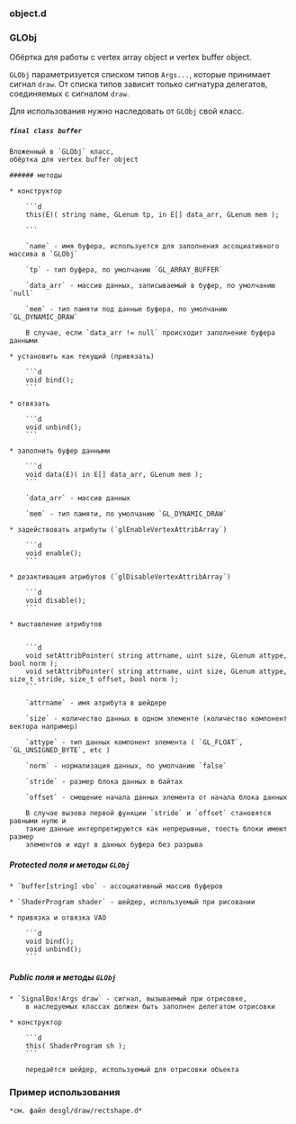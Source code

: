 ### object.d ###


### GLObj

Обёртка для работы с vertex array object и vertex buffer object.

`GLObj` параметризуется списком типов `Args...`, 
которые принимает сигнал `draw`.  От списка типов зависит 
только сигнатура делегатов, соединяемых с сигналом `draw`.

Для использования нужно наследовать от `GLObj` свой класс.

##### `final class buffer`

    Вложенный в `GLObj` класс, 
    обёртка для vertex buffer object

    ###### методы

    * конструктор 

        ```d
        this(E)( string name, GLenum tp, in E[] data_arr, GLenum mem );

        ```

        `name` - имя буфера, используется для заполнения ассоциативного массива в `GLObj`

        `tp` - тип буфера, по умолчанию `GL_ARRAY_BUFFER`

        `data_arr` - массив данных, записываемый в буфер, по умолчанию `null`

        `mem` - тип памяти под данные буфера, по умолчанию `GL_DYNAMIC_DRAW`

        В случае, если `data_arr != null` происходит заполнение буфера данными

    * установить как текущий (привязать)
        
        ```d
        void bind();
        ```

    * отвязать

        ```d
        void unbind();
        ```

    * заполнить буфер данными

        ```d
        void data(E)( in E[] data_arr, GLenum mem );
        ```

        `data_arr` - массив данных

        `mem` - тип памяти, по умолчанию `GL_DYNAMIC_DRAW`

    * задействовать атрибуты (`glEnableVertexAttribArray`)

        ```d
        void enable();
        ```

    * дезактивация атрибутов (`glDisableVertexAttribArray`)

        ```d
        void disable();
        ```

    * выставление атрибутов 

        
        ```d
        void setAttribPointer( string attrname, uint size, GLenum attype, bool norm );
        void setAttribPointer( string attrname, uint size, GLenum attype, size_t stride, size_t offset, bool norm );
        ```

        `attrname` - имя атрибута в шейдере

        `size` - количество данных в одном элементе (количество компонент вектора например)

        `attype` - тип данных компонент элемента ( `GL_FLOAT`, `GL_UNSIGNED_BYTE`, etc )

        `norm` - нормализация данных, по умолчанию `false`

        `stride` - размер блока данных в байтах

        `offset` - смещение начала данных элемента от начала блока данных

        В случае вызова первой функции `stride` и `offset` становятся равными нулю и
        такие данные интерпретируются как непрерывные, тоесть блоки имеют размер 
        элементов и идут в данных буфера без разрыва

##### Protected поля и методы `GLObj` #####

    * `buffer[string] vbo` - ассоциативный массив буферов

    * `ShaderProgram shader` - шейдер, используемый при рисовании

    * привязка и отвязка VAO

        ```d
        void bind();
        void unbind();
        ```

##### Public поля и методы `GLObj` #####
    
    * `SignalBox!Args draw` - сигнал, вызываемый при отрисовке,
        в наследуемых классах должен быть заполнен делегатом отрисовки

    * конструктор
        
        ```d
        this( ShaderProgram sh );
        ```

        передаётся шейдер, используемый для отрисовки объекта


### Пример использования ###

    *см. файл desgl/draw/rectshape.d*















